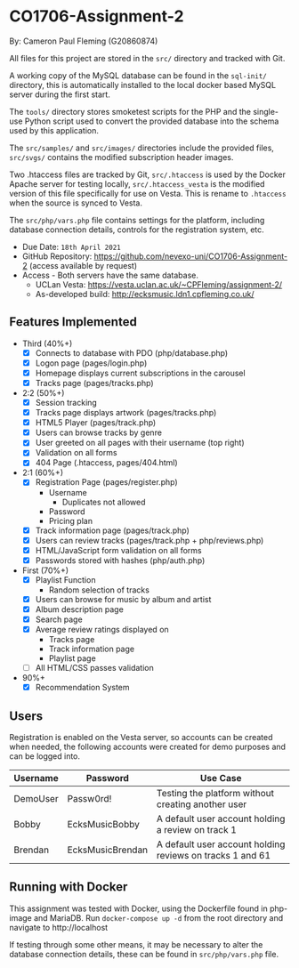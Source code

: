 # CO1706-Assignment-2
By: Cameron Paul Fleming (G20860874)

All files for this project are stored in the `src/` directory and tracked with Git.

A working copy of the MySQL database can be found in the `sql-init/` directory, this is automatically installed to the local
docker based MySQL server during the first start.

The `tools/` directory stores smoketest scripts for the PHP and the single-use Python script used to convert the provided database into
the schema used by this application.

The `src/samples/` and `src/images/` directories include the provided files, `src/svgs/` contains the modified subscription header images.

Two .htaccess files are tracked by Git, `src/.htaccess` is used by the Docker Apache server for testing locally, `src/.htaccess_vesta`
is the modified version of this file specifically for use on Vesta. This is rename to `.htaccess` when the source is synced to Vesta.

The `src/php/vars.php` file contains settings for the platform, including database connection details, controls for the registration system, etc.

- Due Date: `18th April 2021`
- GitHub Repository: https://github.com/nevexo-uni/CO1706-Assignment-2 (access available by request)
- Access - Both servers have the same database.
  - UCLan Vesta: https://vesta.uclan.ac.uk/~CPFleming/assignment-2/
  - As-developed build: http://ecksmusic.ldn1.cpfleming.co.uk/

## Features Implemented
- Third (40%+)
  - [X] Connects to database with PDO (php/database.php)
  - [X] Logon page (pages/login.php)
  - [X] Homepage displays current subscriptions in the carousel
  - [X] Tracks page (pages/tracks.php)
- 2:2 (50%+)
  - [X] Session tracking
  - [X] Tracks page displays artwork (pages/tracks.php)
  - [X] HTML5 Player (pages/track.php)
  - [X] Users can browse tracks by genre
  - [X] User greeted on all pages with their username (top right)
  - [X] Validation on all forms
  - [X] 404 Page (.htaccess, pages/404.html)
- 2:1 (60%+)
  - [X] Registration Page (pages/register.php)
    - Username
      - Duplicates not allowed
    - Password
    - Pricing plan
  - [X] Track information page (pages/track.php)
  - [X] Users can review tracks (pages/track.php + php/reviews.php)
  - [X] HTML/JavaScript form validation on all forms
  - [X] Passwords stored with hashes (php/auth.php)
- First (70%+)
  - [X] Playlist Function
    - Random selection of tracks
  - [X] Users can browse for music by album and artist
  - [X] Album description page
  - [X] Search page
  - [X] Average review ratings displayed on
    - Tracks page
    - Track information page
    - Playlist page
  - [ ] All HTML/CSS passes validation
- 90%+
  - [X] Recommendation System

## Users
Registration is enabled on the Vesta server, so accounts can be created when needed,
the following accounts were created for demo purposes and can be logged into.

| Username | Password         | Use Case                                                  |
|----------|------------------|-----------------------------------------------------------|
| DemoUser | Passw0rd!        | Testing the platform without creating another user        |
| Bobby    | EcksMusicBobby   | A default user account holding a review on track 1        |
| Brendan  | EcksMusicBrendan | A default user account holding reviews on tracks 1 and 61 |

## Running with Docker
This assignment was tested with Docker, using the Dockerfile found in php-image and MariaDB. Run `docker-compose up -d`
from the root directory and navigate to http://localhost

If testing through some other means, it may be necessary to alter the database connection details, these can be found in 
`src/php/vars.php` file. 